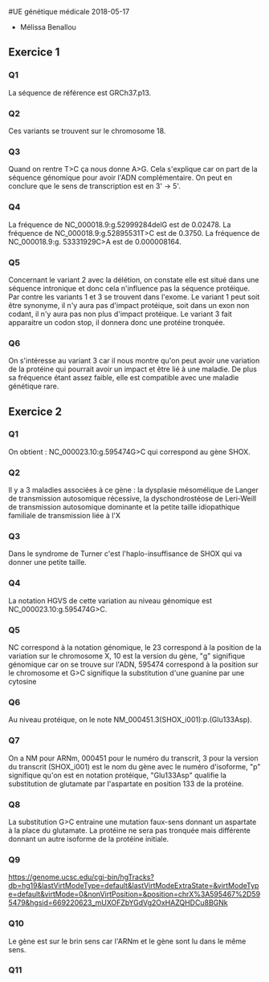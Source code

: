 #UE génétique médicale 2018-05-17
* Mélissa Benallou
## Exercice 1
### Q1
La séquence de référence est GRCh37.p13.
### Q2
Ces variants se trouvent sur le chromosome 18.
### Q3
Quand on rentre T>C ça nous donne A>G. Cela s'explique car on part de la séquence génomique pour avoir l'ADN complémentaire. On peut en conclure que le sens de transcription est en 3' -> 5'.
### Q4
La fréquence de NC_000018.9:g.52999284delG est de 0.02478. La fréquence de NC_000018.9:g.52895531T>C est de 0.3750. La fréquence de NC_000018.9:g. 53331929C>A est de 0.000008164.
### Q5
Concernant le variant 2 avec la délétion, on constate elle est situé dans une séquence intronique et donc cela n'influence pas la séquence protéique.
Par contre les variants 1 et 3 se trouvent dans l'exome. Le variant 1 peut soit être synonyme, il n'y aura pas d'impact protéique, soit dans un exon non codant, il n'y aura pas non plus d'impact protéique. Le variant 3 fait apparaitre un codon stop, il donnera donc une protéine tronquée. 
### Q6
On s'intéresse au variant 3 car il nous montre qu'on peut avoir une variation de la protéine qui pourrait avoir un impact et être lié à une maladie. De plus sa fréquence étant assez faible, elle est compatible avec une maladie génétique rare.

## Exercice 2
### Q1
On obtient : NC_000023.10:g.595474G>C qui correspond au gène SHOX.
### Q2
Il y a 3 maladies associées à ce gène : la dysplasie mésomélique de Langer de transmission autosomique récessive, la dyschondrostéose de Leri-Weill de transmission autosomique dominante et la petite taille idiopathique familiale de transmission liée à l'X
### Q3
Dans le syndrome de Turner c'est l'haplo-insuffisance de SHOX qui va donner une petite taille.
### Q4
La notation HGVS de cette variation au niveau génomique est NC_000023.10:g.595474G>C.
### Q5
NC correspond à la notation génomique, le 23 correspond à la position de la variation sur le chromosome X, 10 est la version du gène, "g" signifique génomique car on se trouve sur l'ADN, 595474 correspond à la position sur le chromosome et G>C signifique la substitution d'une guanine par une cytosine
### Q6
Au niveau protéique, on le note NM_000451.3(SHOX_i001):p.(Glu133Asp).
### Q7
On a NM pour ARNm, 000451 pour le numéro du transcrit, 3 pour la version du transcrit (SHOX_i001) est le nom du gène avec le numéro d'isoforme, "p" signifique qu'on est en notation protéique, "Glu133Asp" qualifie la substitution de glutamate par l'aspartate en position 133 de la protéine.
### Q8 
La substitution G>C entraine une mutation faux-sens donnant un aspartate à la place du glutamate. La protéine ne sera pas tronquée mais différente donnant un autre isoforme de la protéine initiale.
### Q9
https://genome.ucsc.edu/cgi-bin/hgTracks?db=hg19&lastVirtModeType=default&lastVirtModeExtraState=&virtModeType=default&virtMode=0&nonVirtPosition=&position=chrX%3A595467%2D595479&hgsid=669220623_mUXOFZbYGdVg2OxHAZQHDCu8BGNk
### Q10
Le gène est sur le brin sens car l'ARNm et le gène sont lu dans le même sens.
### Q11
